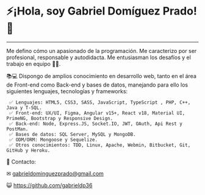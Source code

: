 # ⚡¡Hola, soy Gabriel Domíguez Prado! 🚀
---


Me defino cómo un apasionado de la programación. Me caracterizo por ser profesional, responsable y autodidacta. Me entusiasman los desafíos y el trabajo en equipo 💪😃.

📚💻 Dispongo de amplios conocimiento en desarrollo web, tanto en el área de Front-end como Back-end y bases de datos, manejando para ello los siguientes lenguajes, tecnologías y frameworks:

     ✅ Lenguajes: HTML5, CSS3, SASS, JavaScript, TypeScript , PHP, C++, Java y T-SQL.
     ✅ Front-end: UX/UI, Figma, Angular v15+, React v18, Material UI, PrimeNG, Bootstrap y Responsive Design.
     ✅ Back-end: Node, Express.JS, Socket.IO, JWT, OAuth, Api Rest y PostMan.
     ✅ Bases de datos: SQL Server, MySQL y MongoDB.
     ✅ ODM/ORM: Mongoose y Sequelize.
     ✅ Otros conocimientos: TDD, Linux, Apache, Webmin, Bitbucket, Git, GitHub y Heroku.

💬 Contacto:

✉ gabrieldominguezprado@gmail.com

😺 https://github.com/gabrieldp36
